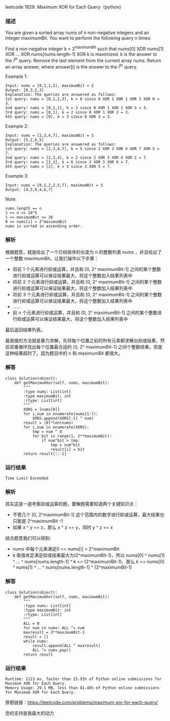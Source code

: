 leetcode  1829. Maximum XOR for Each Query（python）

### 描述

You are given a sorted array nums of n non-negative integers and an integer maximumBit. You want to perform the following query n times:

Find a non-negative integer k < 2<sup>maximumBit</sup> such that nums[0] XOR nums[1] XOR ... XOR nums[nums.length-1] XOR k is maximized. k is the answer to the i<sup>th</sup> query.
Remove the last element from the current array nums.
Return an array answer, where answer[i] is the answer to the i<sup>th</sup> query.

 



Example 1:

	Input: nums = [0,1,1,3], maximumBit = 2
	Output: [0,3,2,3]
	Explanation: The queries are answered as follows:
	1st query: nums = [0,1,1,3], k = 0 since 0 XOR 1 XOR 1 XOR 3 XOR 0 = 3.
	2nd query: nums = [0,1,1], k = 3 since 0 XOR 1 XOR 1 XOR 3 = 3.
	3rd query: nums = [0,1], k = 2 since 0 XOR 1 XOR 2 = 3.
	4th query: nums = [0], k = 3 since 0 XOR 3 = 3.

	
Example 2:
	
	Input: nums = [2,3,4,7], maximumBit = 3
	Output: [5,2,6,5]
	Explanation: The queries are answered as follows:
	1st query: nums = [2,3,4,7], k = 5 since 2 XOR 3 XOR 4 XOR 7 XOR 5 = 7.
	2nd query: nums = [2,3,4], k = 2 since 2 XOR 3 XOR 4 XOR 2 = 7.
	3rd query: nums = [2,3], k = 6 since 2 XOR 3 XOR 6 = 7.
	4th query: nums = [2], k = 5 since 2 XOR 5 = 7.


Example 3:

	Input: nums = [0,1,2,2,5,7], maximumBit = 3
	Output: [4,3,6,4,6,7]

	


Note:


	nums.length == n
	1 <= n <= 10^5
	1 <= maximumBit <= 20
	0 <= nums[i] < 2^maximumBit
	nums​​​ is sorted in ascending order.

### 解析


根据题意，就是给出了一个已经排序的长度为 n 的整数列表 nums ，并且给出了一个整数 maximumBit，让我们操作以下步骤：

* 将前 1 个元素进行抑或运算，并且和  [0, 2^ maximumBit-1] 之间的某个整数进行抑或运算可以保证结果最大，将这个整数加入结果列表中
* 将前 2 个元素进行抑或运算，并且和  [0, 2^ maximumBit-1] 之间的某个整数进行抑或运算可以保证结果最大，将这个整数加入结果列表中
* 将前 3 个元素进行抑或运算，并且和  [0, 2^ maximumBit-1] 之间的某个整数进行抑或运算可以保证结果最大，将这个整数加入结果列表中
* ......
* 前 n 个元素进行抑或运算，并且和  [0, 2^ maximumBit-1] 之间的某个整数进行抑或运算可以保证结果最大，将这个整数加入结果列表中

最后返回结果列表。

最直接的方法就是暴力求解，先将每个位置之前的所有元素都求解出抑或结果，然后双重循环找出每个位置最合适的  [0, 2^ maximumBit-1] 之间个整数结果。但是这种结果超时了。因为题目中的 n 和 maximumBit 都很大。



### 解答
				
	class Solution(object):
	    def getMaximumXor(self, nums, maximumBit):
	        """
	        :type nums: List[int]
	        :type maximumBit: int
	        :rtype: List[int]
	        """
	        XORS = [nums[0]]
	        for i,num in enumerate(nums[1:]):
	            XORS.append(XORS[-1] ^ num)
	        result = [0]*len(nums)
	        for i,num in enumerate(XORS):
	            tmp = num ^ 0
	            for bit in range(1, 2**maximumBit):
	                if num^bit > tmp:
	                    tmp = num^bit
	                    result[i] = bit
	        return result[::-1]

            	      
			
### 运行结果

	Time Limit Exceeded

### 解析

其实这是一道考察抑或运算的题，要解题需要知道两个关键知识点：

* 不管几个 [0, 2^maximumBit-1] 这个范围内的数字进行抑或运算，最大结果也只能是 2^maximumBit -1
* 如果 x ^ y == z，那么 x ^ z == y，同时 y ^ z == x

结合题意我们可以得到:

* nums 中每个元素满足0 <= nums[i] < 2^maximumBit
* k 取值肯定满足抑或结果最大为(2^maximumBit-1)，所以 nums[0] ^ nums[1] ^ ... ^ nums[nums.length-1] ^ k == (2^maximumBit-1)，那么 k == nums[0] ^ nums[1] ^ ... ^ nums[nums.length-1] ^ (2^maximumBit-1) 




### 解答

	class Solution(object):
	    def getMaximumXor(self, nums, maximumBit):
	        """
	        :type nums: List[int]
	        :type maximumBit: int
	        :rtype: List[int]
	        """
	        ALL = 0
	        for num in nums: ALL ^= num
	        maxresult = 2**maximumBit-1
	        result = []
	        while nums:
	            result.append(ALL ^ maxresult)
	            ALL ^= nums.pop()
	        return result 
### 运行结果
	
	Runtime: 1113 ms, faster than 25.93% of Python online submissions for Maximum XOR for Each Query.
	Memory Usage: 29.1 MB, less than 81.48% of Python online submissions for Maximum XOR for Each Query.

原题链接：https://leetcode.com/problems/maximum-xor-for-each-query/



您的支持是我最大的动力
